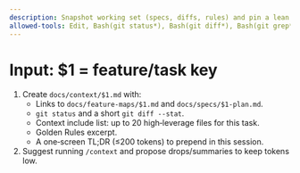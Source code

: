 ```yaml
---
description: Snapshot working set (specs, diffs, rules) and pin a lean context
allowed-tools: Edit, Bash(git status*), Bash(git diff*), Bash(git grep*)
---
```

# Input: $1 = feature/task key

1) Create `docs/context/$1.md` with:
   - Links to `docs/feature-maps/$1.md` and `docs/specs/$1-plan.md`.
   - `git status` and a short `git diff --stat`.
   - Context include list: up to 20 high‑leverage files for this task.
   - Golden Rules excerpt.
   - A one‑screen TL;DR (≤200 tokens) to prepend in this session.
2) Suggest running `/context` and propose drops/summaries to keep tokens low.
